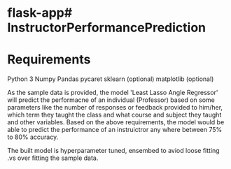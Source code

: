 # flask-app# InstructorPerformancePrediction
# Requirements
Python 3
Numpy
Pandas
pycaret
sklearn (optional)
matplotlib (optional)

As the sample data is provided, the model 'Least Lasso Angle Regressor' will predict the performacne of an individual (Professor) based on some parameters like the number of responses or feedback provided to him/her, which term they taught the class and what course and subject they taught and other variables. Based on the above requirements, the model would be able to predict the performance of an instruictror any where between 75% to 80% accuracy.

The built model is hyperparameter tuned, ensembed to aviod loose fitting .vs over fitting the sample data.
